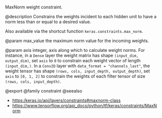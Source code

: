 MaxNorm weight constraint.

@description
Constrains the weights incident to each hidden unit
to have a norm less than or equal to a desired value.

Also available via the shortcut function `keras.constraints.max_norm`.

@param max_value
the maximum norm value for the incoming weights.

@param axis
integer, axis along which to calculate weight norms.
For instance, in a `Dense` layer the weight matrix
has shape `(input_dim, output_dim)`,
set `axis` to `0` to constrain each weight vector
of length `(input_dim,)`.
In a `Conv2D` layer with `data_format = "channels_last"`,
the weight tensor has shape
`(rows, cols, input_depth, output_depth)`,
set `axis` to `[0, 1, 2]`
to constrain the weights of each filter tensor of size
`(rows, cols, input_depth)`.

@export
@family constraint
@seealso
+ <https:/keras.io/api/layers/constraints#maxnorm-class>
+ <https://www.tensorflow.org/api_docs/python/tf/keras/constraints/MaxNorm>
